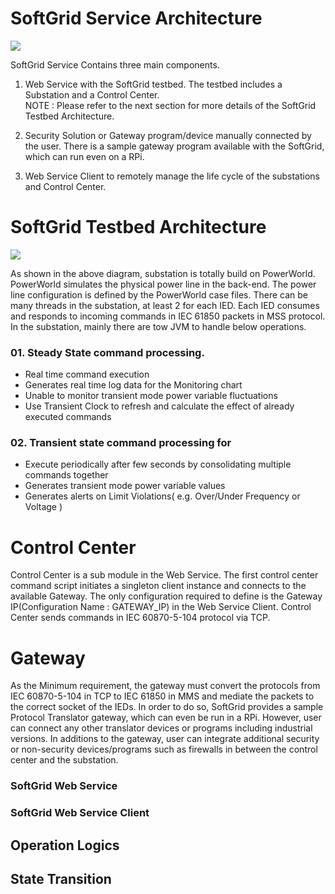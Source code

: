 



# SoftGrid Service Architecture  
![](https://github.com/smartgridadsc/smartpower/blob/master/API/Images/testbed%20architecture.png)

SoftGrid Service Contains three main components.  

01. Web Service with the SoftGrid testbed. The testbed includes a Substation and a Control Center.   
NOTE : Please refer to the next section for more details of the SoftGrid Testbed Architecture.  

02. Security Solution or Gateway program/device manually connected by the user. There is a sample gateway program available with the SoftGrid, which can run even on a RPi.  
03. Web Service Client to remotely manage the life cycle of the substations and Control Center.   

# SoftGrid Testbed Architecture  

![](https://github.com/smartgridadsc/smartpower/blob/master/API/Images/architecture/TestBed_Overview.png)  

As shown in the above diagram, substation is totally build on PowerWorld. PowerWorld simulates the physical power line in the back-end. The power line configuration is defined by the PowerWorld case files. There can be many threads in the substation, at least 2 for each IED. Each IED consumes and responds to incoming commands in IEC 61850 packets in MSS protocol.
In the substation, mainly there are tow JVM to handle below operations. 

### 01. Steady State command processing.  
* Real time command execution  
* Generates real time log data for the Monitoring chart  
* Unable to monitor transient mode power variable fluctuations  
* Use Transient Clock to refresh and calculate the effect of already executed commands  

### 02. Transient state command processing for   
* Execute periodically after few seconds by consolidating multiple commands together  
* Generates transient mode power variable values  
* Generates alerts on Limit Violations( e.g. Over/Under Frequency or Voltage )  

# Control Center
Control Center is a sub module in the Web Service. The first control center command script initiates a singleton client instance and connects to the available Gateway. The only configuration required to define is the Gateway IP(Configuration Name : GATEWAY_IP) in the Web Service Client. Control Center sends commands in IEC 60870-5-104 protocol via TCP.

# Gateway

As the Minimum requirement, the gateway must convert the protocols from IEC 60870-5-104 in TCP to IEC 61850 in MMS and mediate the packets to the correct socket of the IEDs. In order to do so, SoftGrid provides a sample Protocol Translator gateway, which can even be run in a RPi. However, user can connect any other translator devices or programs including industrial versions. In additions to the gateway, user can integrate additional security or non-security devices/programs such as firewalls in between the control center and the substation.

### SoftGrid Web Service
### SoftGrid Web Service Client
## Operation Logics
## State Transition
